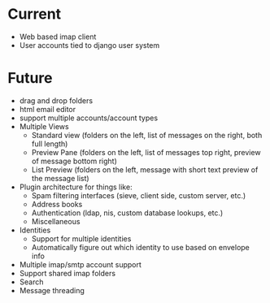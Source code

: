 # Current #

  * Web based imap client
  * User accounts tied to django user system


# Future #

  * drag and drop folders
  * html email editor
  * support multiple accounts/account types
  * Multiple Views
    * Standard view (folders on the left, list of messages on the right, both full length)
    * Preview Pane (folders on the left, list of messages top right, preview of message bottom right)
    * List Preview (folders on the left, message with short text preview of the message list)
  * Plugin architecture for things like:
    * Spam filtering interfaces (sieve, client side, custom server, etc.)
    * Address books
    * Authentication (ldap, nis, custom database lookups, etc.)
    * Miscellaneous
  * Identities
    * Support for multiple identities
    * Automatically figure out which identity to use based on envelope info
  * Multiple imap/smtp account support
  * Support shared imap folders
  * Search
  * Message threading